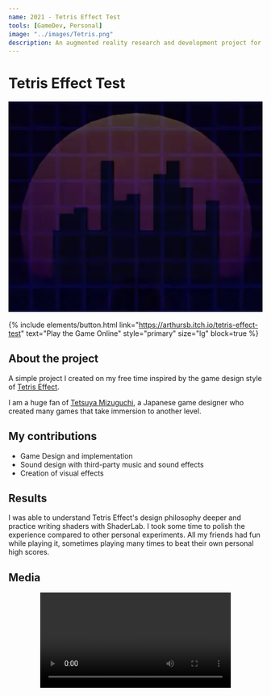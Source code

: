 ```yaml
---
name: 2021 - Tetris Effect Test
tools: [GameDev, Personal]
image: "../images/Tetris.png"
description: An augmented reality research and development project for the electrical industry. 
---
```


# Tetris Effect Test

![Intro](../images/Tetris.png "The game's background")

{% include elements/button.html link="https://arthursb.itch.io/tetris-effect-test" text="Play the Game Online" style="primary" size="lg" block=true %}

## About the project

A simple project I created on my free time inspired by the game design style of [Tetris Effect](https://www.tetriseffect.game/). 

I am a huge fan of [Tetsuya Mizuguchi](https://en.wikipedia.org/wiki/Tetsuya_Mizuguchi), a Japanese game designer who created many games that take immersion to another level.

## My contributions

- Game Design and implementation
- Sound design with third-party music and sound effects
- Creation of visual effects

## Results

I was able to understand Tetris Effect's design philosophy deeper and practice writing shaders with ShaderLab. I took some time to polish the experience compared to other personal experiments. All my friends had fun while playing it, sometimes playing many times to beat their own personal high scores.

## Media

<div style="text-align: center;">
  <video width="75%" controls>
    <source src="https://user-images.githubusercontent.com/2722172/125953156-6fa8d425-d8ee-48ed-b2be-2c6c35b3ed77.mp4" type="video/mp4">
    Your browser does not support the video tag.
  </video>
</div>
